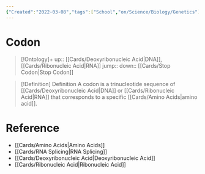 ```yaml
---
{"Created":"2022-03-08","tags":["School","on/Science/Biology/Genetics"],"date created":"2022-03-08 Tue","edited":"2023-04-06 Thu","dg-publish":true,"permalink":"/cards/codon/","dgPassFrontmatter":true}
---
```


# Codon

> [!Ontology]+
> up:: [[Cards/Deoxyribonucleic Acid\|DNA]], [[Cards/Ribonucleic Acid\|RNA]]
> jump:: 
> down:: [[Cards/Stop Codon\|Stop Codon]]

> [!Definition] Definition
> A codon is a trinucleotide sequence of [[Cards/Deoxyribonucleic Acid\|DNA]] or [[Cards/Ribonucleic Acid\|RNA]] that corresponds to a specific [[Cards/Amino Acids\|amino acid]].

# Reference
- [[Cards/Amino Acids\|Amino Acids]]
- [[Cards/RNA Splicing\|RNA Splicing]]
- [[Cards/Deoxyribonucleic Acid\|Deoxyribonucleic Acid]]
- [[Cards/Ribonucleic Acid\|Ribonucleic Acid]]